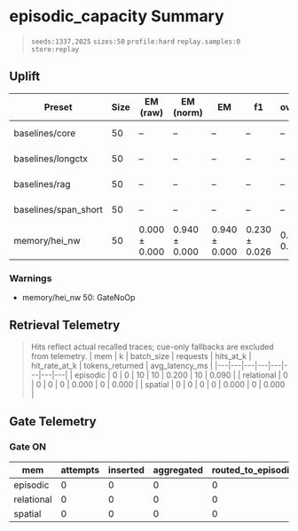 # episodic_capacity Summary

> `seeds:1337,2025` `sizes:50` `profile:hard` `replay.samples:0` `store:replay`

## Uplift
| Preset | Size | EM (raw) | EM (norm) | EM | f1 | overlong | format_violation | generated_tokens | input_tokens | latency_ms_mean | refusal_rate | rss_mb | store_size | time_ms_per_100 | total_tokens | ⚠️ |
|---|---|---|---|---|---|---|---|---|---|---|---|---|---|---|---|---|
| baselines/core | 50 | – | – | – | – | – | – | 189.000 ± 3.920 | 27950.000 ± 0.000 | 317.923 ± 3.495 | – | 2945.443 ± 1.451 | 0.000 ± 0.000 | 56.497 ± 0.613 | 28139.000 ± 3.920 |  |
| baselines/longctx | 50 | – | – | – | – | – | – | 186.000 ± 5.880 | 28100.000 ± 0.000 | 321.542 ± 0.885 | – | 2949.076 ± 0.057 | 0.000 ± 0.000 | 56.843 ± 0.145 | 28286.000 ± 5.880 |  |
| baselines/rag | 50 | – | – | – | – | – | – | 177.000 ± 11.760 | 27950.000 ± 0.000 | 312.347 ± 7.457 | – | 2946.906 ± 0.230 | 0.000 ± 0.000 | 55.530 ± 1.302 | 28127.000 ± 11.760 |  |
| baselines/span_short | 50 | – | – | – | – | – | – | 175.000 ± 11.760 | 27950.000 ± 0.000 | 310.936 ± 6.410 | – | 2946.537 ± 0.195 | 0.000 ± 0.000 | 55.283 ± 1.117 | 28125.000 ± 11.760 |  |
| memory/hei_nw | 50 | 0.000 ± 0.000 | 0.940 ± 0.000 | 0.940 ± 0.000 | 0.230 ± 0.026 | 0.060 ± 0.000 | 0.680 ± 0.039 | 179.500 ± 2.940 | 27950.000 ± 0.000 | 339.362 ± 1.407 | 0.000 ± 0.000 | 1768.486 ± 150.732 | 53.000 ± 0.000 | 60.327 ± 0.244 | 28129.500 ± 2.940 | ⚠️ GateNoOp |

### Warnings
- memory/hei_nw 50: GateNoOp

## Retrieval Telemetry
> Hits reflect actual recalled traces; cue-only fallbacks are excluded from telemetry.
| mem | k | batch_size | requests | hits_at_k | hit_rate_at_k | tokens_returned | avg_latency_ms |
|---|---|---|---|---|---|---|---|
| episodic | 0 | 0 | 10 | 10 | 0.200 | 10 | 0.090 |
| relational | 0 | 0 | 0 | 0 | 0.000 | 0 | 0.000 |
| spatial | 0 | 0 | 0 | 0 | 0.000 | 0 | 0.000 |

## Gate Telemetry
### Gate ON
| mem | attempts | inserted | aggregated | routed_to_episodic | blocked_new_edges |
|---|---|---|---|---|---|
| episodic | 0 | 0 | 0 | 0 | 0 |
| relational | 0 | 0 | 0 | 0 | 0 |
| spatial | 0 | 0 | 0 | 0 | 0 |
